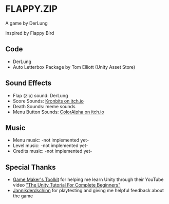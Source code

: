 # FLAPPY.ZIP

A game by DerLung

Inspired by Flappy Bird

## Code

- DerLung
- Auto Letterbox Package by Tom Elliott (Unity Asset Store)

## Sound Effects

- Flap (zip) sound: DerLung
- Score Sounds: [Kronbits on itch.io](kronbits.itch.io/freesfx)
- Death Sounds: meme sounds
- Menu Button Sounds: [ColorAlpha on itch.io](coloralpha.itch.io/50-menu-interface-sfx)

## Music

- Menu music: -not implemented yet-
- Level music: -not implemented yet-
- Credits music: -not implemented yet-

## Special Thanks

- [Game Maker's Toolkit](https://www.youtube.com/@GMTK) for helping me learn Unity through their YouTube video ["The Unity Tutorial For Complete Beginners"](https://www.youtube.com/watch?v=XtQMytORBmM)
- [Jannikderdschinn](https://www.youtube.com/@jannikderdschinn) for playtesting and giving me helpful feedback about the game
